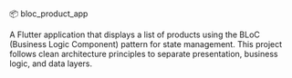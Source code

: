 📦 bloc_product_app

A Flutter application that displays a list of products using the BLoC (Business Logic Component) pattern for state management. This project follows clean architecture principles to separate presentation, business logic, and data layers.


